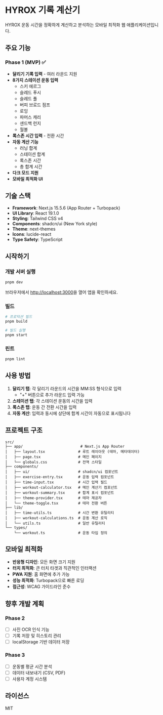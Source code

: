 # HYROX 기록 계산기

HYROX 운동 시간을 정확하게 계산하고 분석하는 모바일 최적화 웹 애플리케이션입니다.

## 주요 기능

### Phase 1 (MVP) ✅
- **달리기 기록 입력** - 여러 라운드 지원
- **8가지 스테이션 운동 입력**
  - 스키 에르그
  - 슬레드 푸시
  - 슬레드 풀
  - 버피 브로드 점프
  - 로잉
  - 파머스 캐리
  - 샌드백 런지
  - 월볼
- **록스존 시간 입력** - 전환 시간
- **자동 계산 기능**
  - 러닝 합계
  - 스테이션 합계
  - 록스존 시간
  - 총 합계 시간
- **다크 모드 지원**
- **모바일 최적화 UI**

## 기술 스택

- **Framework**: Next.js 15.5.6 (App Router + Turbopack)
- **UI Library**: React 19.1.0
- **Styling**: Tailwind CSS v4
- **Components**: shadcn/ui (New York style)
- **Theme**: next-themes
- **Icons**: lucide-react
- **Type Safety**: TypeScript

## 시작하기

### 개발 서버 실행

```bash
pnpm dev
```

브라우저에서 [http://localhost:3000](http://localhost:3000)을 열어 앱을 확인하세요.

### 빌드

```bash
# 프로덕션 빌드
pnpm build

# 빌드 실행
pnpm start
```

### 린트

```bash
pnpm lint
```

## 사용 방법

1. **달리기 탭**: 각 달리기 라운드의 시간을 MM:SS 형식으로 입력
   - "+" 버튼으로 추가 라운드 입력 가능
2. **스테이션 탭**: 각 스테이션 운동의 시간을 입력
3. **록스존 탭**: 운동 간 전환 시간을 입력
4. **자동 계산**: 입력과 동시에 상단에 합계 시간이 자동으로 표시됩니다

## 프로젝트 구조

```
src/
├── app/                          # Next.js App Router
│   ├── layout.tsx               # 루트 레이아웃 (테마, 메타데이터)
│   ├── page.tsx                 # 메인 페이지
│   └── globals.css              # 전역 스타일
├── components/
│   ├── ui/                      # shadcn/ui 컴포넌트
│   ├── exercise-entry.tsx       # 운동 입력 컴포넌트
│   ├── time-input.tsx           # 시간 입력 필드
│   ├── workout-calculator.tsx   # 메인 계산기 컴포넌트
│   ├── workout-summary.tsx      # 합계 표시 컴포넌트
│   ├── theme-provider.tsx       # 테마 제공자
│   └── theme-toggle.tsx         # 테마 전환 버튼
├── lib/
│   ├── time-utils.ts            # 시간 변환 유틸리티
│   ├── workout-calculations.ts  # 운동 계산 로직
│   └── utils.ts                 # 일반 유틸리티
└── types/
    └── workout.ts               # 운동 타입 정의
```

## 모바일 최적화

- **반응형 디자인**: 모든 화면 크기 지원
- **터치 최적화**: 큰 터치 타겟과 직관적인 인터랙션
- **PWA 지원**: 홈 화면에 추가 가능
- **성능 최적화**: Turbopack으로 빠른 로딩
- **접근성**: WCAG 가이드라인 준수

## 향후 개발 계획

### Phase 2
- [ ] 사진 OCR 인식 기능
- [ ] 기록 저장 및 히스토리 관리
- [ ] localStorage 기반 데이터 저장

### Phase 3
- [ ] 운동별 평균 시간 분석
- [ ] 데이터 내보내기 (CSV, PDF)
- [ ] 사용자 계정 시스템

## 라이선스

MIT
